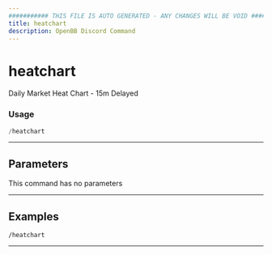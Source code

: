 ```yaml
---
########### THIS FILE IS AUTO GENERATED - ANY CHANGES WILL BE VOID ###########
title: heatchart
description: OpenBB Discord Command
---
```


# heatchart

Daily Market Heat Chart - 15m Delayed

### Usage

```python wordwrap
/heatchart
```

---

## Parameters

This command has no parameters



---

## Examples

```
/heatchart
```

---
